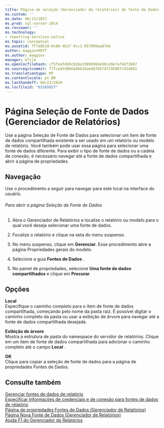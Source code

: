 ```yaml
---
title: Página de seleção (Gerenciador de relatórios) de fonte de dados | Microsoft Docs
ms.custom: ''
ms.date: 06/13/2017
ms.prod: sql-server-2014
ms.reviewer: ''
ms.technology:
- reporting-services-native
ms.topic: conceptual
ms.assetid: 7f7e8b19-0c0b-4b1f-9cc1-057099aa07eb
author: maggiesMSFT
ms.author: maggies
manager: kfile
ms.openlocfilehash: cf5feafd69cb16e1989496de90ce9e7af4df3687
ms.sourcegitcommit: f7fced330b64d6616aeb8766747295807c92dd41
ms.translationtype: MT
ms.contentlocale: pt-BR
ms.lasthandoff: 04/23/2019
ms.locfileid: "63165017"
---
```

# <a name="data-source-selection-page-report-manager"></a>Página Seleção de Fonte de Dados (Gerenciador de Relatórios)
  Use a página Seleção de Fonte de Dados para selecionar um item de fonte de dados compartilhada existente a ser usado em um relatório ou modelo de relatório. Você também pode usar essa página para selecionar uma fonte de dados diferente. Para exibir o tipo de fonte de dados ou a cadeia de conexão, é necessário navegar até a fonte de dados compartilhada e abrir a página de propriedades.  
  
## <a name="navigation"></a>Navegação  
 Use o procedimento a seguir para navegar para este local na interface do usuário.  
  
###### <a name="to-open-the-data-source-selection-page"></a>Para abrir a página Seleção de Fonte de Dados  
  
1.  Abra o Gerenciador de Relatórios e localize o relatório ou modelo para o qual você deseja selecionar uma fonte de dados.  
  
2.  Focalize o relatório e clique na seta do menu suspenso.  
  
3.  No menu suspenso, clique em **Gerenciar**. Esse procedimento abre a página Propriedades gerais do modelo.  
  
4.  Selecione a guia **Fontes de Dados** .  
  
5.  No painel de propriedades, selecione **Uma fonte de dados compartilhados** e clique em **Procurar**.  
  
## <a name="options"></a>Opções  
 **Local**  
 Especifique o caminho completo para o item de fonte de dados compartilhada, começando pelo nome da pasta raiz. É possível digitar o caminho completo da pasta ou usar a exibição de árvore para navegar até a fonte de dados compartilhada desejada.  
  
 **Exibição de árvore**  
 Mostra a estrutura de pasta do namespace do servidor de relatórios. Clique em um item de fonte de dados compartilhada para adicionar o caminho completo até o campo **Local** .  
  
 **OK**  
 Clique para copiar a seleção de fonte de dados para a página de propriedades Fontes de Dados.  
  
## <a name="see-also"></a>Consulte também  
 [Gerenciar fontes de dados de relatório](report-data/manage-report-data-sources.md)   
 [Especificar informações de credenciais e de conexão para fontes de dados de relatório](report-data/specify-credential-and-connection-information-for-report-data-sources.md)   
 [Página de propriedades Fontes de Dados &#40;Gerenciador de Relatórios&#41;](../../2014/reporting-services/data-sources-properties-page-report-manager.md)   
 [Página Nova Fonte de Dados &#40;Gerenciador de Relatórios&#41;](../../2014/reporting-services/new-data-source-page-report-manager.md)   
 [Ajuda F1 do Gerenciador de Relatórios](../../2014/reporting-services/report-manager-f1-help.md)  
  
  
